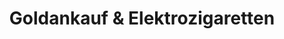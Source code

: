 ---
title: "Goldankauf & Elektrozigaretten"
url: /muenchen/goldankauf-und-elektrozigaretten/
shop: Schmuck
---